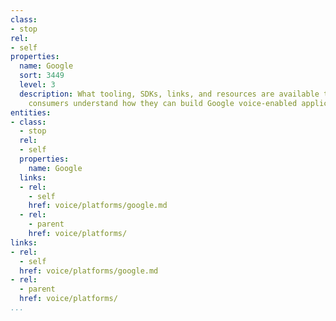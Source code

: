 ```yaml
---
class:
- stop
rel:
- self
properties:
  name: Google
  sort: 3449
  level: 3
  description: What tooling, SDKs, links, and resources are available to help API
    consumers understand how they can build Google voice-enabled applications?
entities:
- class:
  - stop
  rel:
  - self
  properties:
    name: Google
  links:
  - rel:
    - self
    href: voice/platforms/google.md
  - rel:
    - parent
    href: voice/platforms/
links:
- rel:
  - self
  href: voice/platforms/google.md
- rel:
  - parent
  href: voice/platforms/
...
```

